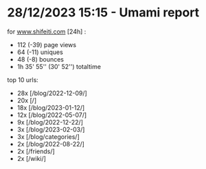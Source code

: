 # 28/12/2023 15:15 - Umami report
for www.shifeiti.com [24h] :

 - 112 (-39) page views
 - 64 (-11) uniques
 - 48 (-8) bounces
 - 1h 35' 55'' (30' 52'') totaltime


top 10 urls:
 - 28x [/blog/2022-12-09/]
 - 20x [/]
 - 18x [/blog/2023-01-12/]
 - 12x [/blog/2022-05-07/]
 - 9x [/blog/2022-12-22/]
 - 3x [/blog/2023-02-03/]
 - 3x [/blog/categories/]
 - 2x [/blog/2022-08-22/]
 - 2x [/friends/]
 - 2x [/wiki/]


